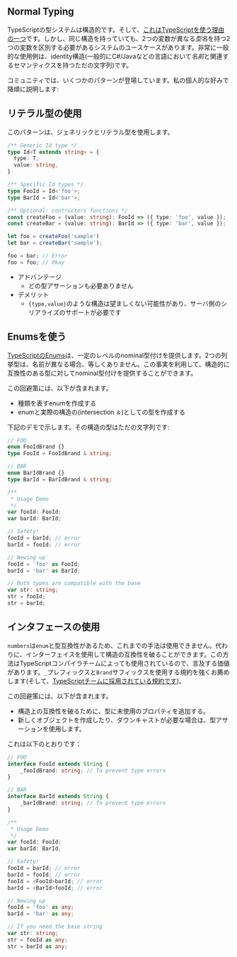 ## Normal Typing
TypeScriptの型システムは構造的です。そして、[これはTypeScriptを使う理由の一つ](../why-typescript.md)です。しかし、同じ構造を持っていても、2つの変数が異なる*型名*を持つ2つの変数を区別する必要があるシステムのユースケースがあります。非常に一般的な使用例は、identity構造(一般的にC#/Javaなどの言語において*名前*と関連するセマンティクスを持つただの文字列)です。

コミュニティでは、いくつかのパターンが登場しています。私の個人的な好みで降順に説明します:

## リテラル型の使用

このパターンは、ジェネリックとリテラル型を使用します。

```ts
/** Generic Id type */
type Id<T extends string> = {
  type: T,
  value: string,
}

/** Specific Id types */
type FooId = Id<'foo'>;
type BarId = Id<'bar'>;

/** Optional: contructors functions */
const createFoo = (value: string): FooId => ({ type: 'foo', value });
const createBar = (value: string): BarId => ({ type: 'bar', value });

let foo = createFoo('sample')
let bar = createBar('sample');

foo = bar; // Error
foo = foo; // Okay
```

* アドバンテージ
   - どの型アサーションも必要ありません
* デメリット
   - `{type,value}`のような構造は望ましくない可能性があり、サーバ側のシリアライズのサポートが必要です

## Enumsを使う
[TypeScriptのEnums](../enums.md)は、一定のレベルのnominal型付けを提供します。2つの列挙型は、名前が異なる場合、等しくありません。この事実を利用して、構造的に互換性のある型に対してnominal型付けを提供することができます。

この回避策には、以下が含まれます。
* 種類を表すenumを作成する
* enumと実際の構造の(intersection `＆`)としての型を作成する

下記のデモで示します。その構造の型はただの文字列です:

```ts
// FOO
enum FooIdBrand {}
type FooId = FooIdBrand & string;

// BAR
enum BarIdBrand {}
type BarId = BarIdBrand & string;

/**
 * Usage Demo
 */
var fooId: FooId;
var barId: BarId;

// Safety!
fooId = barId; // error
barId = fooId; // error

// Newing up
fooId = 'foo' as FooId;
barId = 'bar' as BarId;

// Both types are compatible with the base
var str: string;
str = fooId;
str = barId;
```

## インタフェースの使用

`numbers`は`enum`と型互換性があるため、これまでの手法は使用できません。代わりに、インターフェイスを使用して構造の互換性を破ることができます。この方法はTypeScriptコンパイラチームによっても使用されているので、言及する価値があります。`_`プレフィックスと`Brand`サフィックスを使用する規約を強くお薦めします(そして、[TypeScriptチームに採用されている規約です](https://github.com/Microsoft/TypeScript/blob/7b48a182c05ea4dea81bab73ecbbe9e013a79e99/src/compiler/types.ts#L693-L698))。

この回避策には、以下が含まれます。
* 構造上の互換性を破るために、型に未使用のプロパティを追加する。
* 新しくオブジェクトを作成したり、ダウンキャストが必要な場合は、型アサーションを使用します。

これは以下のとおりです：

```ts
// FOO
interface FooId extends String {
    _fooIdBrand: string; // To prevent type errors
}

// BAR
interface BarId extends String {
    _barIdBrand: string; // To prevent type errors
}

/**
 * Usage Demo
 */
var fooId: FooId;
var barId: BarId;

// Safety!
fooId = barId; // error
barId = fooId; // error
fooId = <FooId>barId; // error
barId = <BarId>fooId; // error

// Newing up
fooId = 'foo' as any;
barId = 'bar' as any;

// If you need the base string
var str: string;
str = fooId as any;
str = barId as any;
```

